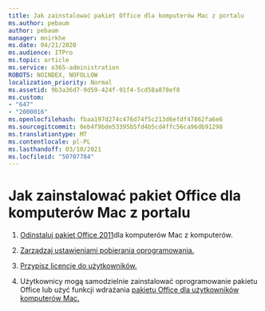 ```yaml
---
title: Jak zainstalować pakiet Office dla komputerów Mac z portalu
ms.author: pebaum
author: pebaum
manager: mnirkhe
ms.date: 04/21/2020
ms.audience: ITPro
ms.topic: article
ms.service: o365-administration
ROBOTS: NOINDEX, NOFOLLOW
localization_priority: Normal
ms.assetid: 9b3a36d7-9d59-424f-91f4-5cd58a878ef8
ms.custom:
- "647"
- "2000016"
ms.openlocfilehash: fbaa197d274c476d74f5c213d6efdf47862fa6e6
ms.sourcegitcommit: 0eb4f9bde53395b5fd4b5cd4ffc56ca96db91298
ms.translationtype: MT
ms.contentlocale: pl-PL
ms.lasthandoff: 03/10/2021
ms.locfileid: "50707784"
---
```

# <a name="how-to-install-mac-office-from-the-portal"></a>Jak zainstalować pakiet Office dla komputerów Mac z portalu

1. [Odinstaluj pakiet Office 2011](https://support.office.com/article/4bfcd230-0ea1-4656-bf30-dbfa44d358fa?wt.mc_id=Alchemy_ClientDIA)dla komputerów Mac z komputerów.

2. [Zarządzaj ustawieniami pobierania oprogramowania.](https://docs.microsoft.com/DeployOffice/manage-software-download-settings-office-365)

3. [Przypisz licencje do użytkowników.](https://docs.microsoft.com/microsoft-365/admin/manage/assign-licenses-to-users)

4. Użytkownicy mogą samodzielnie zainstalować oprogramowanie pakietu Office lub użyć funkcji wdrażania [pakietu Office dla użytkowników komputerów Mac.](https://docs.microsoft.com/DeployOffice/mac/deployment-guide-for-office-for-mac)
